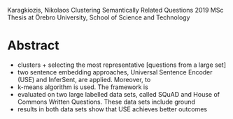 Karagkiozis, Nikolaos
Clustering Semantically Related Questions
2019 MSc Thesis at Örebro University, School of Science and Technology

# Abstract

* clusters + selecting the most representative [questions from a large set]
* two sentence embedding approaches,
  Universal Sentence Encoder (USE) and InferSent, are applied.  Moreover, to
* k-means algorithm is used. The framework is
* evaluated on two large labelled data sets, called
  SQuAD and House of Commons Written Questions. These data sets include ground
* results in both data sets show that USE achieves better outcomes
